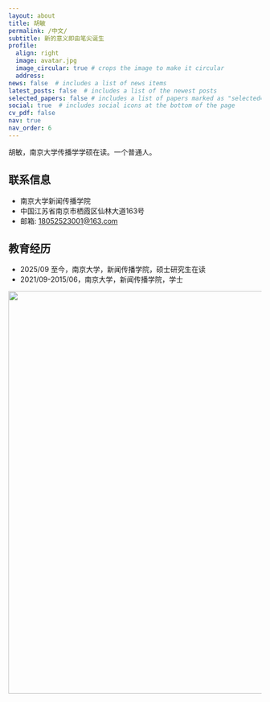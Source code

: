 ```yaml
---
layout: about
title: 胡敏
permalink: /中文/
subtitle: 新的意义即由笔尖诞生
profile:
  align: right
  image: avatar.jpg
  image_circular: true # crops the image to make it circular
  address:
news: false  # includes a list of news items
latest_posts: false  # includes a list of the newest posts
selected_papers: false # includes a list of papers marked as "selected={true}"
social: true  # includes social icons at the bottom of the page
cv_pdf: false
nav: true
nav_order: 6
---
```



胡敏，南京大学传播学学硕在读。一个普通人。

## 联系信息
- 南京大学新闻传播学院
- 中国江苏省南京市栖霞区仙林大道163号
- 邮箱: 18052523001@163.com

## 教育经历
- 2025/09 至今，南京大学，新闻传播学院，硕士研究生在读
- 2021/09-2015/06，南京大学，新闻传播学院，学士


<a href="https://github.com/humin030/humin030.github.io/edit/master/_pages/%E4%B8%AD%E6%96%87.md">
  <img src="https://user-images.githubusercontent.com/543384/192227995-fdb3a693-2f68-4dc4-b9bd-06053066322f.png" width = "800" align="middle" />
</a>
